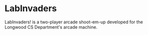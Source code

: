 # LabInvaders
LabInvaders! is a two-player arcade shoot-em-up developed for the Longwood CS Department's arcade machine.

